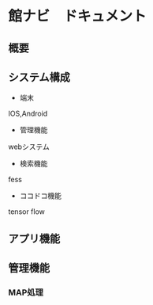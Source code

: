 # 館ナビ　ドキュメント

## 概要

## システム構成

- 端末

IOS,Android

- 管理機能

webシステム

- 検索機能

 fess

 - ココドコ機能

 tensor flow


## アプリ機能

## 管理機能

### MAP処理


